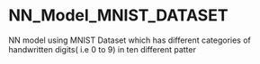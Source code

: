 # NN_Model_MNIST_DATASET
NN model using MNIST Dataset which has different categories of handwritten digits( i.e 0 to 9) in ten different patter
